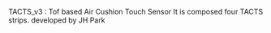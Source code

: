 TACTS_v3 : Tof based Air Cushion Touch Sensor
It is composed four TACTS strips.
developed by JH Park

